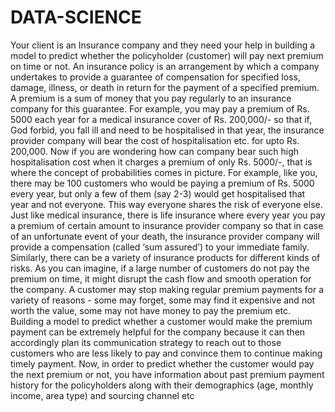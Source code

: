 # DATA-SCIENCE
Your client is an Insurance company and they need your help in building a model to predict whether the policyholder
(customer) will pay next premium on time or not. An insurance policy is an arrangement by which a company
undertakes to provide a guarantee of compensation for specified loss, damage, illness, or death in return for the
payment of a specified premium. A premium is a sum of money that you pay regularly to an insurance company for this
guarantee.
For example, you may pay a premium of Rs. 5000 each year for a medical insurance cover of Rs. 200,000/- so that if,
God forbid, you fall ill and need to be hospitalised in that year, the insurance provider company will bear the cost of
hospitalisation etc. for upto Rs. 200,000. Now if you are wondering how can company bear such high hospitalisation
cost when it charges a premium of only Rs. 5000/-, that is where the concept of probabilities comes in picture. For
example, like you, there may be 100 customers who would be paying a premium of Rs. 5000 every year, but only a few
of them (say 2-3) would get hospitalised that year and not everyone. This way everyone shares the risk of everyone
else.
Just like medical insurance, there is life insurance where every year you pay a premium of certain amount to insurance
provider company so that in case of an unfortunate event of your death, the insurance provider company will provide a
compensation (called ‘sum assured’) to your immediate family. Similarly, there can be a variety of insurance products
for different kinds of risks.
As you can imagine, if a large number of customers do not pay the premium on time, it might disrupt the cash flow and
smooth operation for the company. A customer may stop making regular premium payments for a variety of reasons -
some may forget, some may find it expensive and not worth the value, some may not have money to pay the premium
etc. Building a model to predict whether a customer would make the premium payment can be extremely helpful for the
company because it can then accordingly plan its communication strategy to reach out to those customers who are less
likely to pay and convince them to continue making timely payment.
Now, in order to predict whether the customer would pay the next premium or not, you have information about past
premium payment history for the policyholders along with their demographics (age, monthly income, area type) and 
sourcing channel etc

